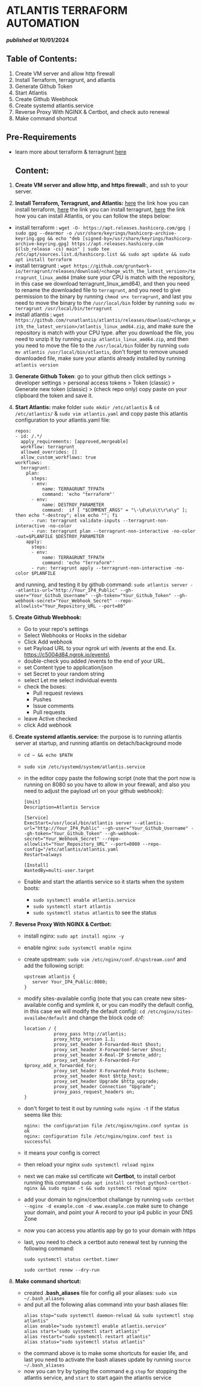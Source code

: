 # **ATLANTIS TERRAFORM AUTOMATION**

**_published at_ 10/01/2024**

## **Table of Contents:**

1. Create VM server and allow http firewall
2. Install Terraform, terragrunt, and atlantis
3. Generate Github Token
4. Start Atlantis
5. Create Github Weebhook
6. Create systemd atlantis.service
7. Reverse Proxy With NGINX & Certbot, and check auto renewal
8. Make command shortcut

## **Pre-Requirements**

- learn more about terraform & terragrunt [here](https://github.com/ahmadpiee/terraform-sessions)

  ## **Content:**

1. **Create VM server and allow http, and https firewall:**, and ssh to your server.

2. **Install Terraform, Terragrunt, and Atlantis:** [here](https://developer.hashicorp.com/terraform/install?product_intent=terraform#Linux) the link how you can install terraform, [here](https://terragrunt.gruntwork.io/docs/getting-started/install/) the link you can install terragrunt, [here](https://www.runatlantis.io/guide/testing-locally.html#download-atlantis) the link how you can install Atlantis, or you can follow the steps below:

- install terraform : `wget -O- https://apt.releases.hashicorp.com/gpg | sudo gpg --dearmor -o /usr/share/keyrings/hashicorp-archive-keyring.gpg && echo "deb [signed-by=/usr/share/keyrings/hashicorp-archive-keyring.gpg] https://apt.releases.hashicorp.com $(lsb_release -cs) main" | sudo tee /etc/apt/sources.list.d/hashicorp.list && sudo apt update && sudo apt install terraform`
- install terragrunt : `wget https://github.com/gruntwork-io/terragrunt/releases/download/<change_with_the_latest_version>/terragrunt_linux_amd64` (make sure your CPU is match with the repository, in this case we download terragrunt_linux_amd64), and then you need to rename the downloaded file to `terragrunt`, and you need to give permission to the binary by running `chmod u+x terragrunt`, and last you need to move the binary to the `/usr/local/bin` folder by running `sudo mv terragrunt /usr/local/bin/terragrunt`
- install atlantis : `wget https://github.com/runatlantis/atlantis/releases/download/<change_with_the_latest_version>/atlantis_linux_amd64.zip`, and make sure the repository is match with your CPU type. after you download the file, you need to unzip it by running `unzip atlantis_linux_amd64.zip`, and then you need to move the file to the `/usr/local/bin` folder by running `sudo mv atlantis /usr/local/bin/atlantis`, don't forget to remove unused downloaded file, make sure your atlantis already installed by running `atlantis version`

3. **Generate Github Token**: go to your github then click settings > developer settings > personal access tokens > Token (classic) > Generate new token (classic) > (check repo only) copy paste on your clipboard the token and save it.

4. **Start Atlantis:** make folder `sudo mkdir /etc/atlantis` & `cd /etc/atlantis/` & `sudo vim atlantis.yaml` and copy paste this atlantis configuration to your atlantis.yaml file:
   ```
   repos:
   - id: /.*/
     apply_requirements: [approved,mergeable]
     workflow: terragrunt
     allowed_overrides: []
     allow_custom_workflows: true
   workflows:
     terragrunt:
       plan:
         steps:
         - env:
             name: TERRAGRUNT_TFPATH
             command: 'echo "terraform"'
         - env:
             name: DESTROY_PARAMETER
             command:  if [ "$COMMENT_ARGS" = "\-\d\e\s\t\r\o\y" ]; then echo "-destroy"; else echo ""; fi
         - run: terragrunt validate-inputs --terragrunt-non-interactive -no-color
         - run: terragrunt plan --terragrunt-non-interactive -no-color -out=$PLANFILE $DESTROY_PARAMETER
       apply:
         steps:
         - env:
             name: TERRAGRUNT_TFPATH
             command: 'echo "terraform"'
         - run: terragrunt apply --terragrunt-non-interactive -no-color $PLANFILE
   ```
   and running, and testing it by github command:
   `sudo atlantis server --atlantis-url="http://Your_IP4_Public" --gh-user="Your_Github_Username" --gh-token="Your_Github_Token" --gh-webhook-secret="Your_Webhook_Secret" --repo-allowlist="Your_Repository_URL --port=80"`
5. **Create Github Weebhook:**

   - Go to your repo's settings
   - Select Webhooks or Hooks in the sidebar
   - Click Add webhook
   - set Payload URL to your ngrok url with /events at the end. Ex. https://c5004d84.ngrok.io/events\
   - double-check you added /events to the end of your URL.
   - set Content type to application/json
   - set Secret to your random string
   - select Let me select individual events
   - check the boxes:
     - Pull request reviews
     - Pushes
     - Issue comments
     - Pull requests
   - leave Active checked
   - click Add webhook

6. **Create systemd atlantis.service:** the purpose is to running atlantis server at startup, and running atlantis on detach/background mode

   - `cd ~ && echo $PATH`
   - `sudo vim /etc/systemd/system/atlantis.service`
   - in the editor copy paste the following script (note that the port now is running on 8080 so you have to allow in your firewall, and also you need to adjust the payload url on your github webhook):

     ```
     [Unit]
     Description=Atlantis Service

     [Service]
     ExecStart=/usr/local/bin/atlantis server --atlantis-url="http://Your_IP4_Public" --gh-user="Your_Github_Username" --gh-token="Your_Github_Token" --gh-webhook-secret="Your_Webhook_Secret" --repo-allowlist="Your_Repository_URL" --port=8080 --repo-config="/etc/atlantis/atlantis.yaml
     Restart=always

     [Install]
     WantedBy=multi-user.target
     ```

   - Enable and start the atlantis service so it starts when the system boots:
     - `sudo systemctl enable atlantis.service`
     - `sudo systemctl start atlantis`
     - `sudo systemctl status atlantis` to see the status

7. **Reverse Proxy With NGINX & Certbot:**

   - install nginx: `sudo apt install nginx -y`
   - enable nginx: `sudo systemctl enable nginx`
   - create upstream: `sudo vim /etc/nginx/conf.d/upstream.conf` and add the following script:
     ```
     upstream atlantis {
     	server Your_IP4_Public:8080;
     }
     ```
   - modify sites-available config (note that you can create new sites-available config and symlink it, or you can modify the default config, in this case we will modify the default config): `cd /etc/nginx/sites-availabe/default` and change the block code of:
     ```
     location / {
     			proxy_pass http://atlantis;
     			proxy_http_version 1.1;
     			proxy_set_header X-Forwarded-Host $host;
     			proxy_set_header X-Forwarded-Server $host;
     			proxy_set_header X-Real-IP $remote_addr;
     			proxy_set_header X-Forwarded-For $proxy_add_x_forwarded_for;
     			proxy_set_header X-Forwarded-Proto $scheme;
     			proxy_set_header Host $http_host;
     			proxy_set_header Upgrade $http_upgrade;
     			proxy_set_header Connection "Upgrade";
     			proxy_pass_request_headers on;
     }
     ```
   - don't forget to test it out by running `sudo nginx -t` if the status seems like this:
     ```
     nginx: the configuration file /etc/nginx/nginx.conf syntax is ok
     nginx: configuration file /etc/nginx/nginx.conf test is successful
     ```
   - it means your config is correct
   - then reload your nginx `sudo systemctl reload nginx`
   - next we can make ssl certificate wit **Certbot**, to install cerbot running this command `sudo apt install certbot python3-certbot-nginx && sudo nginx -t && sudo systemctl reload nginx`
   - add your domain to nginx/certbot challange by running `sudo certbot --nginx -d example.com -d www.example.com` make sure to change your domain, and point your A record to your ip4 public in your DNS Zone
   - now you can access you atlantis app by go to your domain with https
   - last, you need to check a certbot auto renewal test by running the following command:

     ```
     sudo systemctl status certbot.timer

     sudo certbot renew --dry-run
     ```

8. **Make command shortcut:**

   - created **.bash_aliases** file for config all your aliases: `sudo vim ~/.bash_aliases`
   - and put all the following alias command into your bash aliases file:
     ```
     alias stop="sudo systemctl daemon-reload && sudo systemctl stop atlantis"
     alias enable="sudo systemctl enable atlantis.service"
     alias start="sudo systemctl start atlantis"
     alias restart="sudo systemctl restart atlantis"
     alias status="sudo systemctl status atlantis"
     ```
   - the command above is to make some shortcuts for easier life, and last you need to activate the bash aliases update by running `source ~/.bash_aliases`
   - now you can try by typing the command e.g `stop` for stopping the atlantis service, and `start` to start again the atlantis service
